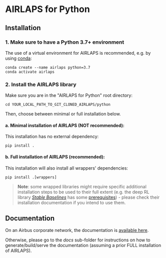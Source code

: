# AIRLAPS for Python

## Installation

### 1. Make sure to have a Python 3.7+ environment

The use of a virtual environment for AIRLAPS is recommended, e.g. by using [conda](https://docs.conda.io/projects/conda/en/latest/user-guide/install):

    conda create --name airlaps python=3.7
    conda activate airlaps

### 2. Install the AIRLAPS library

Make sure you are in the "AIRLAPS for Python" root directory:

    cd YOUR_LOCAL_PATH_TO_GIT_CLONED_AIRLAPS/python

Then, choose between minimal or full installation below.

#### a. Minimal installation of AIRLAPS (NOT recommended):

This installation has no external dependency:

    pip install .

#### b. Full installation of AIRLAPS (recommended):

This installation will also install all wrappers' dependencies:

    pip install .[wrappers]

> **Note**: some wrapped libraries might require specific additional installation steps to be used to their full extent (e.g. the deep RL library *[Stable Baselines](https://github.com/hill-a/stable-baselines)* has some [prerequisites](https://stable-baselines.readthedocs.io/en/master/guide/install.html)) - please check their installation documentation if you intend to use them.

## Documentation

On an Airbus corporate network, the documentation is [available here](http://goto/airlaps).

Otherwise, please go to the *docs* sub-folder for instructions on how to generate/build/serve the documentation (assuming a prior FULL installation of AIRLAPS).
